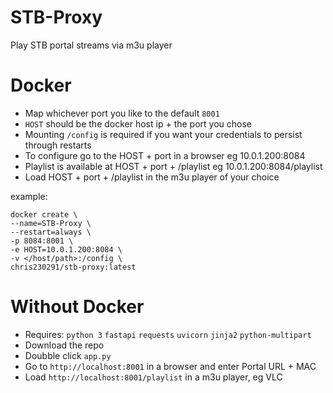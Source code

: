 # STB-Proxy

Play STB portal streams via m3u player

# Docker
- Map whichever port you like to the default `8001`
- `HOST` should be the docker host ip + the port you chose
- Mounting `/config` is required if you want your credentials to persist through restarts
- To configure go to the HOST + port in a browser eg 10.0.1.200:8084
- Playlist is available at HOST + port + /playlist eg 10.0.1.200:8084/playlist
- Load HOST + port + /playlist in the m3u player of your choice

example:
```
docker create \
--name=STB-Proxy \
--restart=always \
-p 8084:8001 \
-e HOST=10.0.1.200:8084 \
-v </host/path>:/config \
chris230291/stb-proxy:latest
```

# Without Docker

- Requires: `python 3` `fastapi` `requests` `uvicorn` `jinja2` `python-multipart`
- Download the repo
- Doubble click `app.py`
- Go to `http://localhost:8001` in a browser and enter Portal URL + MAC
- Load `http://localhost:8001/playlist` in a m3u player, eg VLC
